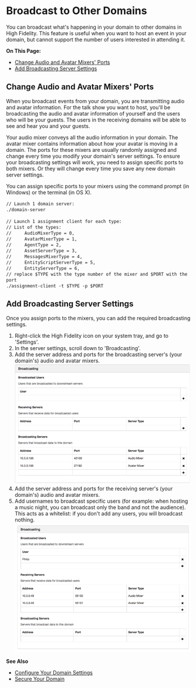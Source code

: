 # Broadcast to Other Domains

You can broadcast what's happening in your domain to other domains in High Fidelity. This feature is useful when you want to host an event in your domain, but cannot support the number of users interested in attending it. 

**On This Page:**

+ [Change Audio and Avatar Mixers' Ports](#change-audio-and-avatar-mixers-ports)
+ [Add Broadcasting Server Settings](#add-broadcasting-server-settings)

## Change Audio and Avatar Mixers' Ports

When you broadcast events from your domain, you are transmitting audio and avatar information. For the talk show you want to host, you'll be broadcasting the audio and avatar information of yourself and the users who will be your guests. The users in the receiving domains will be able to see and hear you and your guests. 

Your audio mixer conveys all the audio information in your domain. The avatar mixer contains information about how your avatar is moving in a domain. The ports for these mixers are usually randomly assigned and change every time you modify your domain's server settings. To ensure your broadcasting settings will work, you need to assign specific ports to both mixers. Or they will change every time you save any new domain server settings. 

You can assign specific ports to your mixers using the command prompt (in Windows) or the terminal (in OS X). 

```
// Launch 1 domain server:
./domain-server

// Launch 1 assignment client for each type:
// List of the types:
//     AudioMixerType = 0,
//     AvatarMixerType = 1,
//     AgentType = 2,
//     AssetServerType = 3,
//     MessagesMixerType = 4,
//     EntityScriptServerType = 5,
//     EntityServerType = 6,
// replace $TYPE with the type number of the mixer and $PORT with the port
./assignment-client -t $TYPE -p $PORT
```

## Add Broadcasting Server Settings

Once you assign ports to the mixers, you can add the required broadcasting settings. 

1. Right-click the High Fidelity icon on your system tray, and go to 'Settings'. 
2. In the server settings, scroll down to 'Broadcasting'.
3. Add the server address and ports for the broadcasting server's (your domain's) audio and avatar mixers. ![](_images/broadcast.png)
4. Add the server address and ports for the receiving server's (your domain's) audio and avatar mixers. 
5. Add usernames to broadcast specific users (for example: when hosting a music night, you can broadcast only the band and not the audience). This acts as a whitelist: if you don't add any users, you will broadcast nothing. ![](_images/rec-and-user.png)

**See Also**

+ [Configure Your Domain Settings](your-domain/configure-settings.html)
+ [Secure Your Domain](your-domain/secure-domain.html)

  


